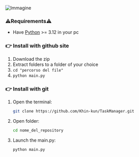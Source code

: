 ![Immagine](https://cdn.discordapp.com/attachments/827108551117635605/1224398698432168007/image.png?ex=661d5925&is=660ae425&hm=31a210559e2ec2144e7d2db5eef1d64f610222cef45d7dc37ef22f4af01137cc&)
### ⚠️Requirements⚠️ <br>
  - Have [Python](https://www.python.org/downloads/) >= 3.12 in your pc

### 👉 Install with github site
1. Download the zip
2. Extract folders to a folder of your choice
3. `cd "percorso del file"`
4. `python main.py`

### 👉 Install with git

1. Open the terminal:
    ```bash
    git clone https://github.com/Khin-kun/TaskManager.git
    ```

2. Open folder:
    ```bash
    cd nome_del_repository
    ```

3. Launch the main.py:
    ```bash
    python main.py
    ```
